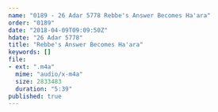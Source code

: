 ```yaml
---
name: "0189 - 26 Adar 5778 Rebbe's Answer Becomes Ha'ara"
order: "0189"
date: "2018-04-09T09:09:50Z"
hdate: "26 Adar 5778"
title: "Rebbe's Answer Becomes Ha'ara"
keywords: []
file:
- ext: ".m4a"
  mime: "audio/x-m4a"
  size: 2833483
  duration: "5:39"
published: true
---
```


